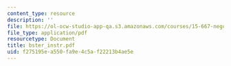 ```yaml
---
content_type: resource
description: ''
file: https://ol-ocw-studio-app-qa.s3.amazonaws.com/courses/15-667-negotiation-and-conflict-management-spring-2001/f275195ea550fa9e4c5af22213b4ae5e_bster_instr.pdf
file_type: application/pdf
resourcetype: Document
title: bster_instr.pdf
uid: f275195e-a550-fa9e-4c5a-f22213b4ae5e
---
```

